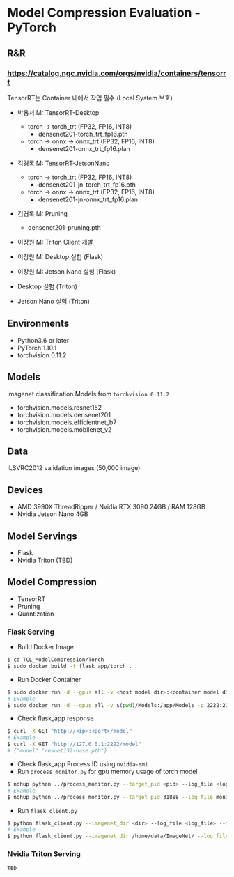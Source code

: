 # Model Compression Evaluation - PyTorch

## R&R
### https://catalog.ngc.nvidia.com/orgs/nvidia/containers/tensorrt
TensorRT는 Container 내에서 작업 필수 (Local System 보호)
 - 박용서 M: TensorRT-Desktop
   - torch -> torch_trt (FP32, FP16, INT8)
     - densenet201-torch_trt_fp16.pth
   - torch -> onnx -> onnx_trt (FP32, FP16, INT8)
     - densenet201-onnx_trt_fp16.plan


- 김경록 M: TensorRT-JetsonNano
  - torch -> torch_trt (FP32, FP16, INT8)
    - densenet201-jn-torch_trt_fp16.pth
  - torch -> onnx -> onnx_trt (FP32, FP16, INT8)
    - densenet201-jn-onnx_trt_fp16.plan


- 김경록 M: Pruning
  - densenet201-pruning.pth


- 이장원 M: Triton Client 개발
- 이장원 M: Desktop 실험 (Flask)
- 이장원 M: Jetson Nano 실험 (Flask)
- Desktop 실험 (Triton)
- Jetson Nano 실험 (Triton)


## Environments
- Python3.6 or later
- PyTorch 1.10.1
- torchvision 0.11.2

## Models
imagenet classification Models from `torchvision 0.11.2` 
- torchvision.models.resnet152
- torchvision.models.densenet201
- torchvision.models.efficientnet_b7
- torchvision.models.mobilenet_v2

## Data
ILSVRC2012 validation images (50,000 image) 

## Devices
- AMD 3990X ThreadRipper / Nvidia RTX 3090 24GB / RAM 128GB
- Nvidia Jetson Nano 4GB

## Model Servings
- Flask
- Nvidia Triton (TBD)

## Model Compression
- TensorRT
- Pruning
- Quantization

### Flask Serving
- Build Docker Image
```bash
$ cd TCL_ModelCompression/Torch
$ sudo docker build -t flask_app/torch .
```
- Run Docker Container
```bash
$ sudo docker run -d --gpus all -v <host model dir>:<container model dir> -p <host port>:<container port> --name flask_app flask_app/torch python flask_server.py --model <.pth file> --port <container port>
# Example
$ sudo docker run -d --gpus all -v $(pwd)/Models:/app/Models -p 2222:2222 --name flask_app flask_app/torch python flask_server.py --model resnet152-base.pth --port 2222
```
- Check flask_app response
```bash
$ curl -X GET "http://<ip>:<port>/model"
# Example
$ curl -X GET "http://127.0.0.1:2222/model"
# {"model":"resnet152-base.pth"}
```
- Check flask_app Process ID using `nvidia-smi`
- Run `process_monitor.py` for gpu memory usage of torch model
```bash
$ nohup python ../process_monitor.py --target_pid <pid> --log_file <log_file> &
# Example
$ nohup python ../process_monitor.py --target_pid 31888 --log_file monitors/resnet152-base.log &
```
- Run `flask_client.py`
```bash
$ python flask_client.py --imagenet_dir <dir> --log_file <log_file> --ip <flask_app_ip> --port <flask_app_port> --batch_size <batch_size>
# Example
$ python flask_client.py --imagenet_dir /home/data/ImageNet/ --log_file results/resnet152-base.log --ip localhost --port 2222 --batch_size 2
```

### Nvidia Triton Serving
```
TBD
```
